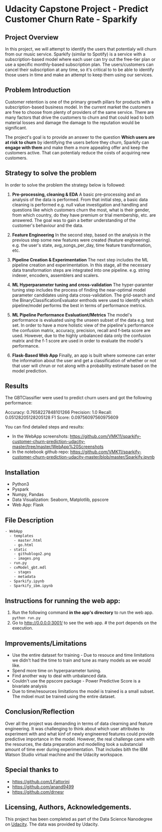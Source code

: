 # Udacity Capstone Project - Predict Customer Churn Rate - Sparkify

## Project Overview

In this project, we will attempt to identify the users that potentialy will churn from our music service. Sparkify (similar to Spotify) is a service with a subscription-based model where each user can try out the free-tier plan or use a specific monthly-based subscription plan. The users/customers can cancel their subscription at any time, so it's critical to to be able to identify those users in time and make an attempt to keep them using our services.

## Problem Introduction

Customer retention is one of the primary growth pillars for products with a subscription-based business model. In the current market the customers are free to choose from plenty of providers of the same service. There are many factors that drive the customers to churn and that could lead to both material losses and damage the damage to the  reputation would be significant.

The project's goal is to provide an answer to the question **Which users are at risk to churn** by identifying the users before they churn, Sparkify can **engage with them** and make them a more appealing offer and keep the customers active. That can potentialy reduce the costs of acquiring new customers.


## Strategy to solve the problem

In order to solve the problem the strategy below is followed:

1. **Pre-processing, cleaning & EDA** 
A basic pre-processing and an analysis of the data is performed. From that initial step, a basic data cleaning is performed e.g.  null value investigation and handling and questions like which customers churn the most, what is their gender, from which country, do they have premium or trial membership, etc. are answered. The goal was to gain a better understanding of the customer's behaviour and the data.

2. **Feature Engineering** 
In the second step, based on the analysis in the previous step some new features were created (feature engineering). e.g. the user's state, avg_songs_per_day, time feature transformation, etc.

3. **Pipeline Creation & Experimentation** 
The next step includes the ML pipeline creation and experimentation. In this stage, all the necessary data transformation steps are integrated into one pipeline. e.g. string indexer, encoders, assemblers and scalers. 

3. **ML Hyperparameter tuning and cross-validation** 
The hyper-paramter tuning step includes the process of finding the near-optimal model parameter candidates using data cross-validation. The grid-search and the BinaryClassificationEvaluator emthods were used to identify which pipeline/model performs the best in terms of performance metrics. 

4. **ML Pipeline Performance Evaluationt/Metrics**
The model's performance is evaluated using the unseen subset of the data e.g. test set. In order to have a more holistic view of the pipeline's performance the confusion matrix, accuracy, precision, recall and f-beta score are used. However, due to the highly unbalanced data only the confusion matrix and the f-1 score are used in order to evaluate the model's performance.

5. **Flask-Based Web App** 
Finally, an app is built where someone can enter the information about the user and get a classification of whether or not that user will chrun or not along with a probability estimate based on the model prediction.

## Results
The GBTClassifier were used to predict churn users and got the following performance:

Accuracy: 0.7658227848101266
Precision: 1.0
Recall: 0.05128205128205128
F1 Score: 0.09756097560975609

You can find detailed steps and results:
- In the WebApp screenshots:    https://github.com/VMK11/sparkify-customer-churn-prediction-udacity-master/tree/master/WebApp%20Screenshots
- In the notebook github repo:  https://github.com/VMK11/sparkify-customer-churn-prediction-udacity-master/blob/master/Sparkify.ipynb

## Installation

* Python3
* Pyspark
* Numpy, Pandas
* Data Visualization: Seaborn, Matplotlib, ppscore
* Web App: Flask 

## File Description

```bash
- WebApp
  - templates
    - master.html 
    - go.html 
  - static
    - githublogo2.png  
    - images.png 
  - run.py  
  - cvModel_gbt.mdl 
    - stages
    - metadata
  - Sparkify.ipynb 
  - Sparkify_ibm.ipynb
```
## Instructions for running the web app:

1. Run the following command **in the app's directory** to run the web app. `python run.py`
2. Go to http://0.0.0.0:3001/ to see the web app. # the port depends on the execution.

## Improvements/Limitations

- Use the entire dataset for training - Due to resouce and time limitations we didn't had the time to train and tune as many models as we would like.
- Spend more time on hyperparameter tuning.
- Find another way to deal with unbalanced data.
- Couldn't use the ppscore package - Power Predictive Score is a bivariate analysis
- Due to time/resources limitations the model is trained is a small subset. The mdoel must be trained using the entire dataset.

## Conclusion/Reflection
Over all the project was demanding in terms of data clearning and feature engineering. It was challenging to think about which user attributes to experiment with and what kinf of newly engineered features could provide predictive importance in the model. However, the real challenge came with the resources, the data preparation and modelling took a substancial amount of time ever during experimentation. That includes bith the IBM Watson Studio virtual machine and the Udacity workspace.

## Special thanks to

- https://github.com/LFattorini
- https://github.com/anand9499
- https://github.com/drnesr

## Licensing, Authors, Acknowledgements.

This project has been completed as part of the Data Science Nanodegree on [Udacity](www.udacity.com). The data was provided by Udacity.
